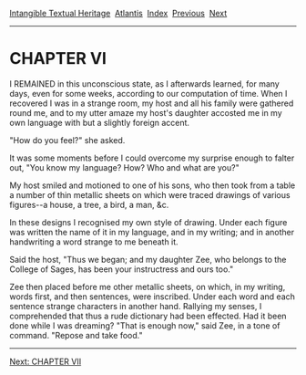 [Intangible Textual Heritage](../../index)  [Atlantis](../index) 
[Index](index)  [Previous](vrl04)  [Next](vrl06) 

------------------------------------------------------------------------

# CHAPTER VI

I REMAINED in this unconscious state, as I afterwards learned, for many
days, even for some weeks, according to our computation of time. When I
recovered I was in a strange room, my host and all his family were
gathered round me, and to my utter amaze my host's daughter accosted me
in my own language with but a slightly foreign accent.

"How do you feel?" she asked.

It was some moments before I could overcome my surprise enough to falter
out, "You know my language? How? Who and what are you?"

My host smiled and motioned to one of his sons, who then took from a
table a number of thin metallic sheets on which were traced drawings of
various figures--a house, a tree, a bird, a man, &c.

In these designs I recognised my own style of drawing. Under each figure
was written the name of it in my language, and in my writing; and in
another handwriting a word strange to me beneath it.

Said the host, "Thus we began; and my daughter Zee, who belongs to the
College of Sages, has been your instructress and ours too."

Zee then placed before me other metallic sheets, on which, in my
writing, words first, and then sentences, were inscribed. Under each
word and each sentence strange characters in another hand. Rallying my
senses, I comprehended that thus a rude dictionary had been effected.
Had it been done while I was dreaming? "That is enough now," said Zee,
in a tone of command. "Repose and take food."

------------------------------------------------------------------------

[Next: CHAPTER VII](vrl06)
